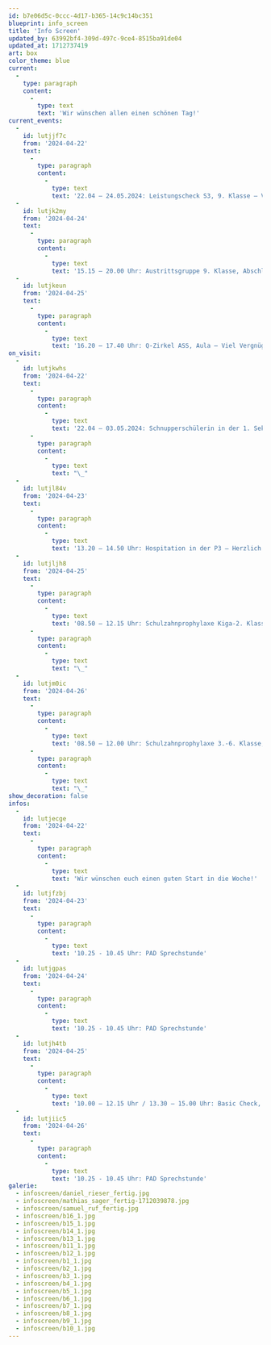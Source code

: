 ```yaml
---
id: b7e06d5c-0ccc-4d17-b365-14c9c14bc351
blueprint: info_screen
title: 'Info Screen'
updated_by: 63992bf4-309d-497c-9ce4-8515ba91de04
updated_at: 1712737419
art: box
color_theme: blue
current:
  -
    type: paragraph
    content:
      -
        type: text
        text: 'Wir wünschen allen einen schönen Tag!'
current_events:
  -
    id: lutjjf7c
    from: '2024-04-22'
    text:
      -
        type: paragraph
        content:
          -
            type: text
            text: '22.04 – 24.05.2024: Leistungscheck S3, 9. Klasse – Viel Glück!'
  -
    id: lutjk2my
    from: '2024-04-24'
    text:
      -
        type: paragraph
        content:
          -
            type: text
            text: '15.15 – 20.00 Uhr: Austrittsgruppe 9. Klasse, Abschlussevent – Viel Vergnügen!'
  -
    id: lutjkeun
    from: '2024-04-25'
    text:
      -
        type: paragraph
        content:
          -
            type: text
            text: '16.20 – 17.40 Uhr: Q-Zirkel ASS, Aula – Viel Vergnügen'
on_visit:
  -
    id: lutjkwhs
    from: '2024-04-22'
    text:
      -
        type: paragraph
        content:
          -
            type: text
            text: '22.04 – 03.05.2024: Schnupperschülerin in der 1. Sekundarschule b, Chlini Gigante – Herzlich willkommen!'
      -
        type: paragraph
        content:
          -
            type: text
            text: "\_"
  -
    id: lutjl84v
    from: '2024-04-23'
    text:
      -
        type: paragraph
        content:
          -
            type: text
            text: '13.20 – 14.50 Uhr: Hospitation in der P3 – Herzlich willkommen!'
  -
    id: lutjljh8
    from: '2024-04-25'
    text:
      -
        type: paragraph
        content:
          -
            type: text
            text: '08.50 – 12.15 Uhr: Schulzahnprophylaxe Kiga-2. Klasse, im Klassenzimmer'
      -
        type: paragraph
        content:
          -
            type: text
            text: "\_"
  -
    id: lutjm0ic
    from: '2024-04-26'
    text:
      -
        type: paragraph
        content:
          -
            type: text
            text: '08.50 – 12.00 Uhr: Schulzahnprophylaxe 3.-6. Klasse, im Klassenzimmer'
      -
        type: paragraph
        content:
          -
            type: text
            text: "\_"
show_decoration: false
infos:
  -
    id: lutjecge
    from: '2024-04-22'
    text:
      -
        type: paragraph
        content:
          -
            type: text
            text: 'Wir wünschen euch einen guten Start in die Woche!'
  -
    id: lutjfzbj
    from: '2024-04-23'
    text:
      -
        type: paragraph
        content:
          -
            type: text
            text: '10.25 - 10.45 Uhr: PAD Sprechstunde'
  -
    id: lutjgpas
    from: '2024-04-24'
    text:
      -
        type: paragraph
        content:
          -
            type: text
            text: '10.25 - 10.45 Uhr: PAD Sprechstunde'
  -
    id: lutjh4tb
    from: '2024-04-25'
    text:
      -
        type: paragraph
        content:
          -
            type: text
            text: '10.00 – 12.15 Uhr / 13.30 – 15.00 Uhr: Basic Check, 8. Klasse, S108 – Viel Glück!'
  -
    id: lutjiic5
    from: '2024-04-26'
    text:
      -
        type: paragraph
        content:
          -
            type: text
            text: '10.25 - 10.45 Uhr: PAD Sprechstunde'
galerie:
  - infoscreen/daniel_rieser_fertig.jpg
  - infoscreen/mathias_sager_fertig-1712039878.jpg
  - infoscreen/samuel_ruf_fertig.jpg
  - infoscreen/b16_1.jpg
  - infoscreen/b15_1.jpg
  - infoscreen/b14_1.jpg
  - infoscreen/b13_1.jpg
  - infoscreen/b11_1.jpg
  - infoscreen/b12_1.jpg
  - infoscreen/b1_1.jpg
  - infoscreen/b2_1.jpg
  - infoscreen/b3_1.jpg
  - infoscreen/b4_1.jpg
  - infoscreen/b5_1.jpg
  - infoscreen/b6_1.jpg
  - infoscreen/b7_1.jpg
  - infoscreen/b8_1.jpg
  - infoscreen/b9_1.jpg
  - infoscreen/b10_1.jpg
---
```

